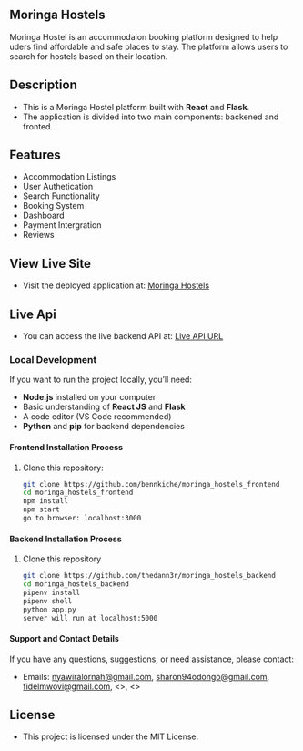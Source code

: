 ## Moringa Hostels ##
Moringa Hostel is an accommodaion booking platform designed to help uders find affordable and safe places to stay. The platform allows users to search for hostels based on their location.

## Description
- This is a Moringa Hostel  platform built with **React** and **Flask**. 
- The application is divided into two main components: backened and fronted.

## Features 
- Accommodation Listings
- User Authetication
- Search Functionality
- Booking System
- Dashboard
- Payment Intergration
- Reviews

## View Live Site 
- Visit the deployed application at: [Moringa Hostels](<https://moringa-hostels-frontend-1j6d.vercel.app/>)

## Live Api
- You can access the live backend API at: [Live API URL](<https://moringa-hostels-backend-ebzd.onrender.com/>)

### Local Development

If you want to run the project locally, you’ll need:

- **Node.js** installed on your computer
- Basic understanding of **React JS** and **Flask**
- A code editor (VS Code recommended)
- **Python** and **pip** for backend dependencies

#### Frontend Installation Process
1. Clone this repository:

   ```bash
   git clone https://github.com/bennkiche/moringa_hostels_frontend
   cd moringa_hostels_frontend
   npm install
   npm start
   go to browser: localhost:3000

#### Backend Installation Process
1. Clone this repository


   ```bash
   git clone https://github.com/thedann3r/moringa_hostels_backend
   cd moringa_hostels_backend
   pipenv install
   pipenv shell
   python app.py
   server will run at localhost:5000

#### Support and Contact Details

If you have any questions, suggestions, or need assistance, please contact:

- Emails: <nyawiralornah@gmail.com>, <sharon94odongo@gmail.com>, <fidelmwovi@gmail.com>, <>, <>

## License
- This project is licensed under the MIT License.


